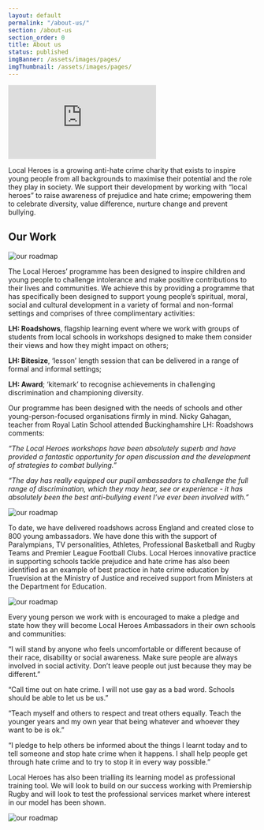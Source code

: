 ```yaml
---
layout: default
permalink: "/about-us/"
section: /about-us
section_order: 0
title: About us
status: published
imgBanner: /assets/images/pages/
imgThumbnail: /assets/images/pages/
---
```


<div class="responsive-embed">
<iframe class="" src="https://www.youtube.com/embed/ffvtLezqHeY" frameborder="0" allowfullscreen></iframe>
</div>

Local Heroes is a growing anti-hate crime charity that exists to inspire young people from all backgrounds to maximise their potential and the role they play in society. We support their development by working with “local heroes” to raise awareness of prejudice and hate crime; empowering them to celebrate diversity, value difference, nurture change and prevent bullying.

## Our Work

<img src="{{ site.baseurl }}/assets/images/roadmap.png" alt="our roadmap" class="">

The Local Heroes’ programme has been designed to inspire children and young people to challenge intolerance and make positive contributions to their lives and communities.  We achieve this by providing a programme that has specifically been designed to support young people’s spiritual, moral, social and cultural development in a variety of formal and non-formal settings and comprises of three complimentary activities:

**LH: Roadshows**, flagship learning event where we work with groups of students from local schools in workshops designed to make them consider their views and how they might impact on others;

**LH: Bitesize**, ‘lesson’ length session that can be delivered in a range of formal and informal settings;

**LH: Award**; ‘kitemark’ to recognise achievements in challenging discrimination and championing diversity.

Our programme has been designed with the needs of schools and other young-person-focused organisations firmly in mind.  Nicky Gahagan, teacher from Royal Latin School attended Buckinghamshire LH: Roadshows comments:

*“The Local Heroes workshops have been absolutely superb and have provided a fantastic opportunity for open discussion and the development of strategies to combat bullying.”*

*“The day has really equipped our pupil ambassadors to challenge the full range of discrimination, which they may hear, see or experience - it has absolutely been the best anti-bullying event I’ve ever been involved with.”*

<img src="{{ site.baseurl }}/assets/images/about-us-1.jpg" alt="our roadmap" class="float-right">

To date, we have delivered roadshows across England and created close to 800 young ambassadors. We have done this with the support of Paralympians, TV personalities, Athletes, Professional Basketball and Rugby Teams and Premier League Football Clubs. Local Heroes innovative practice in supporting schools tackle prejudice and hate crime has also been identified as an example of best practice in hate crime education by Truevision at the Ministry of Justice and received support from Ministers at the Department for Education.  

<img src="{{ site.baseurl }}/assets/images/about-us-2.jpg" alt="our roadmap" class="float-right">

Every young person we work with is encouraged to make a pledge and state how they will become Local Heroes Ambassadors in their own schools and communities:

“I will stand by anyone who feels uncomfortable or different because of their race, disability or social awareness.  Make sure people are always involved in social activity.  Don’t leave people out just because they may be different.”

“Call time out on hate crime. I will not use gay as a bad word.  Schools should be able to let us be us.”

“Teach myself and others to respect and treat others equally.  Teach the younger years and my own year that being whatever and whoever they want to be is ok.”

“I pledge to help others be informed about the things I learnt today and to tell someone and stop hate crime when it happens.  I shall help people get through hate crime and to try to stop it in every way possible.”

Local Heroes has also been trialling its learning model as professional training tool.  We will look to build on our success working with Premiership Rugby and will look to test the professional services market where interest in our model has been shown.

<img src="{{ site.baseurl }}/assets/images/about-us-2.jpg" alt="our roadmap" class="">
